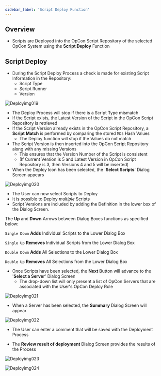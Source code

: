 ```yaml
---
sidebar_label: 'Script Deploy Function'
---
```


## Overview

* Scripts are Deployed into the OpCon Script Repository of the selected OpCon System using the **Script Deploy** Function
    
## Script Deploy

* During the Script Deploy Process a check is made for existing Script Information in the Repository:
  * Script Type
  * Script Runner
  * Version

![Deployimg019](../static/imgdeploy/Deployimg019.png)

* The Deploy Process will stop if there is a Script Type mismatch
* If the Script exists, the Latest Version of the Script in the OpCon Script Repository is retrieved
* If the Script Version already exists in the OpCon Script Repository, a **Script Match** is performed by comparing the stored ```MD5``` Hash Values
  * The Deploy function will stop if the Values do not match
* The Script Version is then inserted into the OpCon Script Repository along with any missing Versions
  * This ensures that the Version Number of the Script is consistent 
  * (If Current Version is 5 and Latest Version in OpCon Script Repository is 3, then Versions 4 and 5 will be inserted)
* When the Deploy Icon has been selected, the '**Select Scripts**' Dialog Screen appears 

![Deployimg020](../static/imgdeploy/Deployimg020.png)  

*  The User can now select Scripts to Deploy
* It is possible to Deploy _multiple_ Scripts
* Script Versions are included by adding the Definition in the lower box of the Dialog Screen. 

The **Up** and **Down** Arrows between Dialog Boxes functions as specified below:
 
```Single Down``` **Adds** Individual Scripts to the Lower Dialog Box
 
```Single Up``` **Removes** Individual Scripts from the Lower Dialog Box
 
```Double Down``` **Adds** All Selections to the Lower Dialog Box
 
```Double Up``` **Removes** All Selections from the Lower Dialog Box


* Once Scripts have been selected, the **Next** Button will advance to the '**Select a Server**' Dialog Screen
    * The drop-down list will only present a list of OpCon Servers that are associated with the User's OpCon Deploy Role

![Deployimg021](../static/imgdeploy/Deployimg021.png)

* When a Server has been selected, the **Summary** Dialog Screen will appear

![Deployimg022](../static/imgdeploy/Deployimg022.png) 

* The User can enter a comment that will be saved with the Deployment Process

* The **Review result of deployment** Dialog Screen provides the results of the Process

![Deployimg023](../static/imgdeploy/Deployimg023.png)

![Deployimg024](../static/imgdeploy/Deployimg024.png)